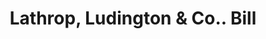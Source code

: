 ---
doi: 10.7916/D81N9C6J
date_other: '1859'
date_other_textual: '1859'
form: printed ephemera
genre:
- Invoices
name:
- Lathrop, Ludington & Co.
object_in_context_url: https://biggert.cul.columbia.edu/items/view/ave_biggert_01050
subject_hierarchical_geographic:
- New York, New York, United States
subject_name:
- Lathrop, Ludington & Co.
title: Lathrop, Ludington & Co.. Bill
sort_title: Lathrop, Ludington & Co.. Bill
call_number: ave_biggert_01050
coordinates:
- 40.71277777777778,-74.00583333333333
pid: ave_biggert_01050
identifiers: ave_biggert_01050
canvas_id: ldpd:396316
permalink: "/items/ave_biggert_01050/"
layout: iiif-image-page
---